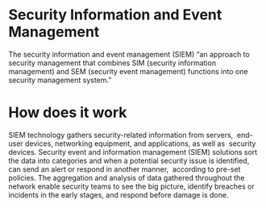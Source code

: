 # Security Information and Event Management
The security information and event management (SIEM) “an approach to security management that combines SIM (security information management) and SEM (security event management) functions into one security management system.”

# How does it work
SIEM technology gathers security-related information from servers,  end-user devices, networking equipment, and applications, as well as  security devices. Security event and information management (SIEM) solutions sort the data into categories and when a potential security issue is identified, can send an alert or respond in another manner,  according to pre-set policies. The aggregation and analysis of data gathered throughout the network enable security teams to see the big picture, identify breaches or incidents in the early stages, and respond before damage is done.